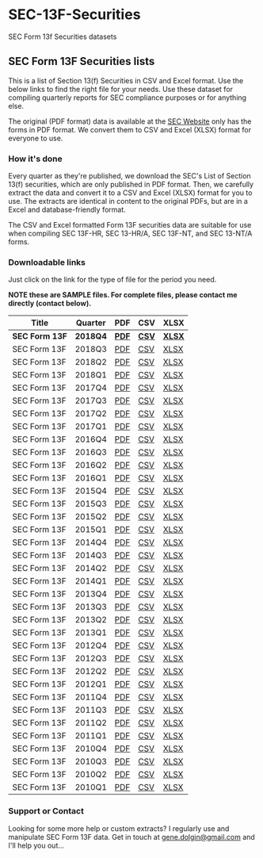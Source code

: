 # SEC-13F-Securities
SEC Form 13f Securities datasets

## SEC Form 13F Securities lists

This is a list of Section 13(f) Securities in CSV and Excel format. Use the below links to find the right file for your needs. Use these dataset for compiling quarterly reports for SEC compliance purposes or for anything else. 

The original (PDF format) data is available at the [SEC Website](https://www.sec.gov/divisions/investment/13flists.htm) only has the forms in PDF format. We convert them to CSV and Excel (XLSX) format for everyone to use.


### How it's done

Every quarter as they're published, we download the SEC's List of Section 13(f) securities, which are only published in PDF format. Then, we carefully extract the data and convert it to a CSV and Excel (XLSX) format for you to use. The extracts are identical in content to the original PDFs, but are in a Excel and database-friendly format.

The CSV and Excel formatted Form 13F securities data are suitable for use when compiling SEC 13F-HR, SEC 13-HR/A, SEC 13F-NT, and SEC 13-NT/A forms.

### Downloadable links

Just click on the link for the type of file for the period you need.

**NOTE these are SAMPLE files. For complete files, please contact me directly (contact below).**

Title|Quarter|PDF|CSV|XLSX
---|---|---|---|---
**SEC Form 13F**|**2018Q4**|[**PDF**](pdf/13flist2018q4.pdf)|[**CSV**](data/sample/csv/13flist2018q4.csv)|[**XLSX**](data/sample/xlsx/13flist2018q4.xlsx)
SEC Form 13F|2018Q3|[PDF](pdf/13flist2018q3.pdf)|[CSV](data/sample/csv/13flist2018q3.csv)|[XLSX](data/sample/xlsx/13flist2018q3.xlsx)
SEC Form 13F|2018Q2|[PDF](pdf/13flist2018q2.pdf)|[CSV](data/sample/csv/13flist2018q2.csv)|[XLSX](data/sample/xlsx/13flist2018q2.xlsx)
SEC Form 13F|2018Q1|[PDF](pdf/13flist2018q1.pdf)|[CSV](data/sample/csv/13flist2018q1.csv)|[XLSX](data/sample/xlsx/13flist2018q1.xlsx)
SEC Form 13F|2017Q4|[PDF](pdf/13flist2017q4.pdf)|[CSV](data/sample/csv/13flist2017q4.csv)|[XLSX](data/sample/xlsx/13flist2017q4.xlsx)
SEC Form 13F|2017Q3|[PDF](pdf/13flist2017q3.pdf)|[CSV](data/sample/csv/13flist2017q3.csv)|[XLSX](data/sample/xlsx/13flist2017q3.xlsx)
SEC Form 13F|2017Q2|[PDF](pdf/13flist2017q2.pdf)|[CSV](data/sample/csv/13flist2017q2.csv)|[XLSX](data/sample/xlsx/13flist2017q2.xlsx)
SEC Form 13F|2017Q1|[PDF](pdf/13flist2017q1.pdf)|[CSV](data/sample/csv/13flist2017q1.csv)|[XLSX](data/sample/xlsx/13flist2017q1.xlsx)
SEC Form 13F|2016Q4|[PDF](pdf/13flist2016q4.pdf)|[CSV](data/sample/csv/13flist2016q4.csv)|[XLSX](data/sample/xlsx/13flist2016q4.xlsx)
SEC Form 13F|2016Q3|[PDF](pdf/13flist2016q3.pdf)|[CSV](data/sample/csv/13flist2016q3.csv)|[XLSX](data/sample/xlsx/13flist2016q3.xlsx)
SEC Form 13F|2016Q2|[PDF](pdf/13flist2016q2.pdf)|[CSV](data/sample/csv/13flist2016q2.csv)|[XLSX](data/sample/xlsx/13flist2016q2.xlsx)
SEC Form 13F|2016Q1|[PDF](pdf/13flist2016q1.pdf)|[CSV](data/sample/csv/13flist2016q1.csv)|[XLSX](data/sample/xlsx/13flist2016q1.xlsx)
SEC Form 13F|2015Q4|[PDF](pdf/13flist2015q4.pdf)|[CSV](data/sample/csv/13flist2015q4.csv)|[XLSX](data/sample/xlsx/13flist2015q4.xlsx)
SEC Form 13F|2015Q3|[PDF](pdf/13flist2015q3.pdf)|[CSV](data/sample/csv/13flist2015q3.csv)|[XLSX](data/sample/xlsx/13flist2015q3.xlsx)
SEC Form 13F|2015Q2|[PDF](pdf/13flist2015q2.pdf)|[CSV](data/sample/csv/13flist2015q2.csv)|[XLSX](data/sample/xlsx/13flist2015q2.xlsx)
SEC Form 13F|2015Q1|[PDF](pdf/13flist2015q1.pdf)|[CSV](data/sample/csv/13flist2015q1.csv)|[XLSX](data/sample/xlsx/13flist2015q1.xlsx)
SEC Form 13F|2014Q4|[PDF](pdf/13flist2014q4.pdf)|[CSV](data/sample/csv/13flist2014q4.csv)|[XLSX](data/sample/xlsx/13flist2014q4.xlsx)
SEC Form 13F|2014Q3|[PDF](pdf/13flist2014q3.pdf)|[CSV](data/sample/csv/13flist2014q3.csv)|[XLSX](data/sample/xlsx/13flist2014q3.xlsx)
SEC Form 13F|2014Q2|[PDF](pdf/13flist2014q2.pdf)|[CSV](data/sample/csv/13flist2014q2.csv)|[XLSX](data/sample/xlsx/13flist2014q2.xlsx)
SEC Form 13F|2014Q1|[PDF](pdf/13flist2014q1.pdf)|[CSV](data/sample/csv/13flist2014q1.csv)|[XLSX](data/sample/xlsx/13flist2014q1.xlsx)
SEC Form 13F|2013Q4|[PDF](pdf/13flist2013q4.pdf)|[CSV](data/sample/csv/13flist2013q4.csv)|[XLSX](data/sample/xlsx/13flist2013q4.xlsx)
SEC Form 13F|2013Q3|[PDF](pdf/13flist2013q3.pdf)|[CSV](data/sample/csv/13flist2013q3.csv)|[XLSX](data/sample/xlsx/13flist2013q3.xlsx)
SEC Form 13F|2013Q2|[PDF](pdf/13flist2013q2.pdf)|[CSV](data/sample/csv/13flist2013q2.csv)|[XLSX](data/sample/xlsx/13flist2013q2.xlsx)
SEC Form 13F|2013Q1|[PDF](pdf/13flist2013q1.pdf)|[CSV](data/sample/csv/13flist2013q1.csv)|[XLSX](data/sample/xlsx/13flist2013q1.xlsx)
SEC Form 13F|2012Q4|[PDF](pdf/13flist2012q4.pdf)|[CSV](data/sample/csv/13flist2012q4.csv)|[XLSX](data/sample/xlsx/13flist2012q4.xlsx)
SEC Form 13F|2012Q3|[PDF](pdf/13flist2012q3.pdf)|[CSV](data/sample/csv/13flist2012q3.csv)|[XLSX](data/sample/xlsx/13flist2012q3.xlsx)
SEC Form 13F|2012Q2|[PDF](pdf/13flist2012q2.pdf)|[CSV](data/sample/csv/13flist2012q2.csv)|[XLSX](data/sample/xlsx/13flist2012q2.xlsx)
SEC Form 13F|2012Q1|[PDF](pdf/13flist2012q1.pdf)|[CSV](data/sample/csv/13flist2012q1.csv)|[XLSX](data/sample/xlsx/13flist2012q1.xlsx)
SEC Form 13F|2011Q4|[PDF](pdf/13flist2011q4.pdf)|[CSV](data/sample/csv/13flist2011q4.csv)|[XLSX](data/sample/xlsx/13flist2011q4.xlsx)
SEC Form 13F|2011Q3|[PDF](pdf/13flist2011q3.pdf)|[CSV](data/sample/csv/13flist2011q3.csv)|[XLSX](data/sample/xlsx/13flist2011q3.xlsx)
SEC Form 13F|2011Q2|[PDF](pdf/13flist2011q2.pdf)|[CSV](data/sample/csv/13flist2011q2.csv)|[XLSX](data/sample/xlsx/13flist2011q2.xlsx)
SEC Form 13F|2011Q1|[PDF](pdf/13flist2011q1.pdf)|[CSV](data/sample/csv/13flist2011q1.csv)|[XLSX](data/sample/xlsx/13flist2011q1.xlsx)
SEC Form 13F|2010Q4|[PDF](pdf/13flist2010q4.pdf)|[CSV](data/sample/csv/13flist2010q4.csv)|[XLSX](data/sample/xlsx/13flist2010q4.xlsx)
SEC Form 13F|2010Q3|[PDF](pdf/13flist2010q3.pdf)|[CSV](data/sample/csv/13flist2010q3.csv)|[XLSX](data/sample/xlsx/13flist2010q3.xlsx)
SEC Form 13F|2010Q2|[PDF](pdf/13flist2010q2.pdf)|[CSV](data/sample/csv/13flist2010q2.csv)|[XLSX](data/sample/xlsx/13flist2010q2.xlsx)
SEC Form 13F|2010Q1|[PDF](pdf/13flist2010q1.pdf)|[CSV](data/sample/csv/13flist2010q1.csv)|[XLSX](data/sample/xlsx/13flist2010q1.xlsx)

### Support or Contact

Looking for some more help or custom extracts? I regularly use and manipulate SEC Form 13F data. Get in touch at <gene.dolgin@gmail.com> and I'll help you out...
